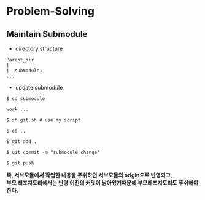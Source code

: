 # Problem-Solving

## Maintain Submodule

+ directory structure
```
Parent_dir
|
|--submodule1
...
```
+ update submodule
```
$ cd submodule

work ...

$ sh git.sh # use my script

$ cd ..

$ git add .

$ git commit -m "submodule change"

$ git push
```
**즉, 서브모듈에서 작업한 내용을 푸쉬하면 서브모듈의 origin으로 반영되고,**   
**부모 레포지토리에서는 반영 이전의 커밋이 남아있기때문에 부모레포지토리도 푸쉬해야한다.**
